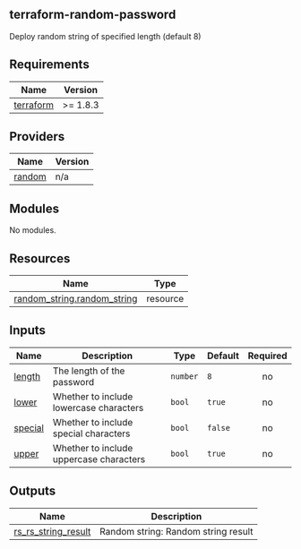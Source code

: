 ## terraform-random-password
Deploy random string of specified length (default 8)

<!-- BEGIN_TF_DOCS -->
## Requirements

| Name | Version |
|------|---------|
| <a name="requirement_terraform"></a> [terraform](#requirement\_terraform) | >= 1.8.3 |

## Providers

| Name | Version |
|------|---------|
| <a name="provider_random"></a> [random](#provider\_random) | n/a |

## Modules

No modules.

## Resources

| Name | Type |
|------|------|
| [random_string.random_string](https://registry.terraform.io/providers/hashicorp/random/latest/docs/resources/string) | resource |

## Inputs

| Name | Description | Type | Default | Required |
|------|-------------|------|---------|:--------:|
| <a name="input_length"></a> [length](#input\_length) | The length of the password | `number` | `8` | no |
| <a name="input_lower"></a> [lower](#input\_lower) | Whether to include lowercase characters | `bool` | `true` | no |
| <a name="input_special"></a> [special](#input\_special) | Whether to include special characters | `bool` | `false` | no |
| <a name="input_upper"></a> [upper](#input\_upper) | Whether to include uppercase characters | `bool` | `true` | no |

## Outputs

| Name | Description |
|------|-------------|
| <a name="output_rs_rs_string_result"></a> [rs\_rs\_string\_result](#output\_rs\_rs\_string\_result) | Random string: Random string result |
<!-- END_TF_DOCS -->
